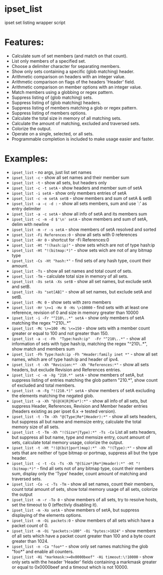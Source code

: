 ipset_list
==========

ipset set listing wrapper script


Features:
==========

- Calculate sum of set members (and match on that count).
- List only members of a specified set.
- Choose a delimiter character for separating members.
- Show only sets containing a specific (glob matching) header.
- Arithmetic comparison on headers with an integer value.
- Arithmetic comparison on flags of the headers 'Header' field.
- Arithmetic comparison on member options with an integer value.
- Match members using a globbing or regex pattern.
- Suppress listing of (glob matching) sets.
- Suppress listing of (glob matching) headers.
- Suppress listing of members matching a glob or regex pattern.
- Suppress listing of members options.
- Calculate the total size in memory of all matching sets.
- Calculate the amount of matching, excluded and traversed sets.
- Colorize the output.
- Operate on a single, selected, or all sets.
- Programmable completion is included to make usage easier and faster.


Examples:
==========

- `ipset_list`                         - no args, just list set names
- `ipset_list -c`                      - show all set names and their member sum
- `ipset_list -t`                      - show all sets, but headers only
- `ipset_list -c -t setA`              - show headers and member sum of setA
- `ipset_list -i setA`                 - show only members entries of setA
- `ipset_list -c -m setA setB`         - show members and sum of setA & setB
- `ipset_list -a -c -d :`              - show all sets members, sum and use `:' as entry delimiter
- `ipset_list -a -c setA`              - show all info of setA and its members sum
- `ipset_list -c -m -d $'\n' setA`     - show members and sum of setA, delim with newline
- `ipset_list -m -r -s setA`           - show members of setA resolved and sorted
- `ipset_list -Fi References:0`    - show all sets with 0 references
- `ipset_list -Hr 0`               - shortcut for -Fi References:0
- `ipset_list -Ht "!(hash:ip)"`    - show sets which are not of type hash:ip
- `ipset_list -Ht "!(bitmap:*)"`   - show sets wich are not of any bitmap type
- `ipset_list -Cs -Ht "hash:*"`    - find sets of any hash type, count their amount.
- `ipset_list -Ts`                 - show all set names and total count of sets.
- `ipset_list -Tm`                 - calculate total size in memory of all sets.
- `ipset_list -Xs setA -Xs setB`   - show all set names, but exclude setA and setB.
- `ipset_list -Xs "set[AB]"`       - show all set names, but exclude setA and setB.
- `ipset_list -Mc 0`               - show sets with zero members 
- `ipset_list -Hr \>=1 -Hv 0 -Hs \>10000`   - find sets with at least one reference, revision of 0 and size in memory greater than 10000
- `ipset_list -i -Fr "^210\..*" setA` - show only members of setA matching the regex "^210\\..*"
- `ipset_list -Mc \>=100 -Mc \<=150` - show sets with a member count greater or equal to 100 and not greater than 150.
- `ipset_list -a -c -Fh  "Type:hash:ip"  -Fr "^210\..*"` - show all information of sets with type hash:ip, matching the regex "^210\\..*", show match and members sum
- `ipset_list -Fh Type:hash:ip -Fh "Header:family inet *"` - show all set names, which are of type hash:ip and header of ipv4.
- `ipset_list -t -Xh "Revision:*" -Xh "References:*"` - show all sets headers, but exclude Revision and References entries.
- `ipset_list -c -m -Xg "210.*" setA` - show members of setA, but suppress listing of entries matching the glob pattern "210.*", show count of excluded and total members.
- `ipset_list -m -Fg "!(210.*)" setA`  - show members of setA excluding the elements matching the negated glob.
- `ipset_list -a -Xh "@(@(H|R|M)e*):*"`  - show all info of all sets, but suppress Header, References, Revision and Member header entries (headers existing as per ipset 6.x -> tested version).
- `ipset_list -t -Tm -Xh "@(Type|Re*|Header):*"` - show all sets headers, but suppress all but name and memsize entry, calculate the total memory size of all sets.
- `ipset_list -t -Tm -Xh "!(Size*|Type):*" -Ts -Co` List all sets headers, but suppress all but name, type and memsize entry,
 count amount of sets, calculate total memory usage, colorize the output.
- `ipset_list -t -Ht "!(@(bit|port)map):*" -Xh "!(Type):*"`   - show all sets that are neither of type bitmap or portmap, suppress all but the type header.
- `ipset_list -c -t -Cs -Ts -Xh "@(Size*|Re*|Header):*" -Ht "!(bitmap:*)"` - find all sets not of any bitmap type, count their members sum, display only the 'Type' header, count amount of matching and traversed sets.
- `ipset_list -Co -c -Ts -Tm`  - show all set names, count their members, count total amount of sets, show total memory usage of all sets, colorize the output
- `ipset_list -m -r -To 0`     - show members of all sets, try to resolve hosts, set the timeout to 0 (effectivly disabling it).
- `ipset_list -m -Xo setA`     - show members of setA, but suppress displaying of the elements options.
- `ipset_list -m -Oi packets:0`     - show members of all sets which have a packet count of 0.
- `ipset_list -m -Oi "packets:>100" -Oi "bytes:>1024"`     - show members of all sets which have a packet count greater than 100 and a byte count greater than 1024.
- `ipset_list -n -Ca "foo*"`    - show only set names matching the glob "foo*" and enable all counters.
- `ipset_list -Hi "markmask:>=0x0000beef" -Hi timeout:\!10000`    - show only sets with the header 'Header' fields containing a markmask greater or equal to 0x0000beef and a timeout which is not 10000.


